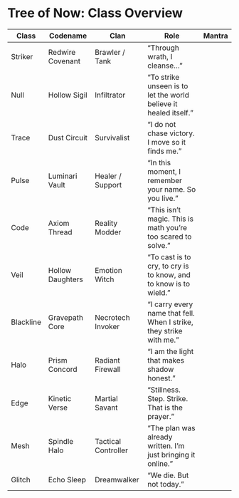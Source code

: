 # Tree of Now: Class Overview

| Class     | Codename  | Clan             | Role                  | Mantra                                   |
|-----------|-----------|------------------|-----------------------|------------------------------------------|
| Striker   | Redwire Covenant | Brawler / Tank     | “Through wrath, I cleanse…”             |
| Null      | Hollow Sigil     | Infiltrator        | “To strike unseen is to let the world believe it healed itself.” |
| Trace     | Dust Circuit     | Survivalist        | “I do not chase victory. I move so it finds me.” |
| Pulse     | Luminari Vault   | Healer / Support   | “In this moment, I remember your name. So you live.” |
| Code      | Axiom Thread     | Reality Modder     | “This isn’t magic. This is math you’re too scared to solve.” |
| Veil      | Hollow Daughters | Emotion Witch      | “To cast is to cry, to cry is to know, and to know is to wield.” |
| Blackline | Gravepath Core   | Necrotech Invoker  | “I carry every name that fell. When I strike, they strike with me.” |
| Halo      | Prism Concord    | Radiant Firewall   | “I am the light that makes shadow honest.” |
| Edge      | Kinetic Verse    | Martial Savant     | “Stillness. Step. Strike. That is the prayer.” |
| Mesh      | Spindle Halo     | Tactical Controller| “The plan was already written. I’m just bringing it online.” |
| Glitch    | Echo Sleep       | Dreamwalker        | “We die. But not today.” |
